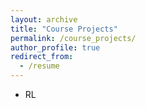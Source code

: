 ```yaml
---
layout: archive
title: "Course Projects"
permalink: /course_projects/
author_profile: true
redirect_from:
  - /resume
---
```


- RL


